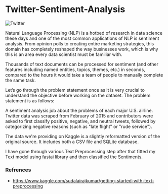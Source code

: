 # Twitter-Sentiment-Analysis
![Twitter](https://hub.packtpub.com/wp-content/uploads/2018/03/Sentiment-Analysis-Tw.png)

Natural Language Processing (NLP) is a hotbed of research in data science these days and one of the most common applications of NLP is sentiment analysis. From opinion polls to creating entire marketing strategies, this domain has completely reshaped the way businesses work, which is why this is an area every data scientist must be familiar with.

Thousands of text documents can be processed for sentiment (and other features including named entities, topics, themes, etc.) in seconds, compared to the hours it would take a team of people to manually complete the same task.

Let’s go through the problem statement once as it is very crucial to understand the objective before working on the dataset. The problem statement is as follows:

A sentiment analysis job about the problems of each major U.S. airline. Twitter data was scraped from February of 2015 and contributors were asked to first classify positive, negative, and neutral tweets, followed by categorizing negative reasons (such as "late flight" or "rude service").

The data we're providing on Kaggle is a slightly reformatted version of the original source. It includes both a CSV file and SQLite database.

I have gone through various Text Preprocessing step after that fitted my Text model using fastai library and then classified the Sentiments.


### Refrences
- https://www.kaggle.com/sudalairajkumar/getting-started-with-text-preprocessing
